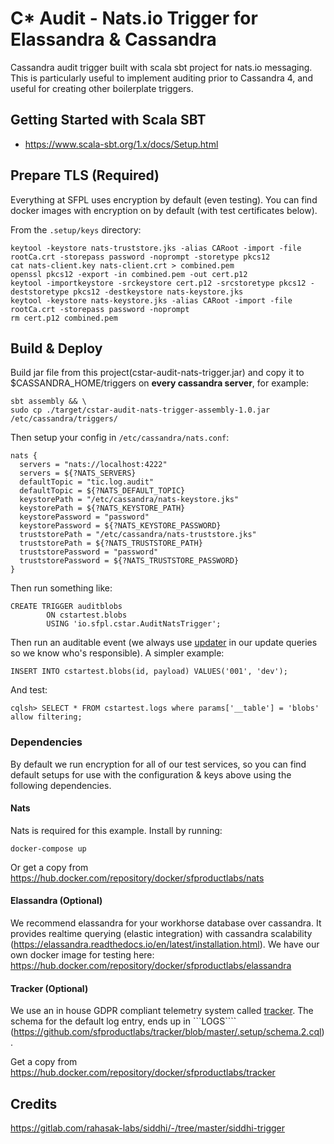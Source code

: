 # C* Audit - Nats.io Trigger for Elassandra & Cassandra

Cassandra audit trigger built with scala sbt project for nats.io messaging. This is particularly useful to implement auditing prior to Cassandra 4, and useful for creating other boilerplate triggers.

## Getting Started with Scala SBT
* https://www.scala-sbt.org/1.x/docs/Setup.html

## Prepare TLS (Required)

Everything at SFPL uses encryption by default (even testing). You can find docker images with encryption on by default (with test certificates below).

From the ```.setup/keys``` directory:
```
keytool -keystore nats-truststore.jks -alias CARoot -import -file rootCa.crt -storepass password -noprompt -storetype pkcs12
cat nats-client.key nats-client.crt > combined.pem
openssl pkcs12 -export -in combined.pem -out cert.p12
keytool -importkeystore -srckeystore cert.p12 -srcstoretype pkcs12 -deststoretype pkcs12 -destkeystore nats-keystore.jks
keytool -keystore nats-keystore.jks -alias CARoot -import -file rootCa.crt -storepass password -noprompt
rm cert.p12 combined.pem
```

## Build & Deploy

Build jar file from this project(cstar-audit-nats-trigger.jar) and copy it to $CASSANDRA_HOME/triggers on **every cassandra server**, for example:

```
sbt assembly && \
sudo cp ./target/cstar-audit-nats-trigger-assembly-1.0.jar /etc/cassandra/triggers/
```
Then setup your config in ```/etc/cassandra/nats.conf```:
```
nats {
  servers = "nats://localhost:4222"
  servers = ${?NATS_SERVERS}
  defaultTopic = "tic.log.audit"
  defaultTopic = ${?NATS_DEFAULT_TOPIC}
  keystorePath = "/etc/cassandra/nats-keystore.jks"
  keystorePath = ${?NATS_KEYSTORE_PATH}
  keystorePassword = "password"
  keystorePassword = ${?NATS_KEYSTORE_PASSWORD}
  truststorePath = "/etc/cassandra/nats-truststore.jks"
  truststorePath = ${?NATS_TRUSTSTORE_PATH}
  truststorePassword = "password"
  truststorePassword = ${?NATS_TRUSTSTORE_PASSWORD}  
}
```

Then run something like:
```
CREATE TRIGGER auditblobs
        ON cstartest.blobs
        USING 'io.sfpl.cstar.AuditNatsTrigger';
```

Then run an auditable event (we always use [updater](https://github.com/sfproductlabs/tracker/blob/eafe7f90b1b740abe2a3a9324574491c27f5da99/.setup/schema.2.cql#L374) in our update queries so we know who's responsible). A simpler example:
```
INSERT INTO cstartest.blobs(id, payload) VALUES('001', 'dev');
```

And test:
```
cqlsh> SELECT * FROM cstartest.logs where params['__table'] = 'blobs' allow filtering;
```

### Dependencies

By default we run encryption for all of our test services, so you can find default setups for use with the configuration & keys above using the following dependencies.

#### Nats

Nats is required for this example. Install by running:

```
docker-compose up
```

Or get a copy from https://hub.docker.com/repository/docker/sfproductlabs/nats

#### Elassandra (Optional)

We recommend elassandra for your workhorse database over cassandra. It provides realtime querying (elastic integration) with cassandra scalability (https://elassandra.readthedocs.io/en/latest/installation.html). We have our own docker image for testing here: https://hub.docker.com/repository/docker/sfproductlabs/elassandra

#### Tracker (Optional)

We use an in house GDPR compliant telemetry system called [tracker](https://github.com/sfproductlabs/tracker). The schema for the default log entry, ends up in ```LOGS```` (https://github.com/sfproductlabs/tracker/blob/master/.setup/schema.2.cql).

Get a copy from https://hub.docker.com/repository/docker/sfproductlabs/tracker

## Credits

https://gitlab.com/rahasak-labs/siddhi/-/tree/master/siddhi-trigger
